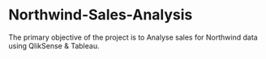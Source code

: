 # Northwind-Sales-Analysis
The primary objective of the project is to Analyse sales for Northwind data using QlikSense &amp; Tableau.
